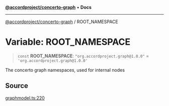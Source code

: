 [**@accordproject/concerto-graph**](../README.md) • **Docs**

***

[@accordproject/concerto-graph](../globals.md) / ROOT\_NAMESPACE

# Variable: ROOT\_NAMESPACE

> `const` **ROOT\_NAMESPACE**: `"org.accordproject.graph@1.0.0"` = `'org.accordproject.graph@1.0.0'`

The concerto graph namespaces, used for internal nodes

## Source

[graphmodel.ts:220](https://github.com/accordproject/lab-concerto-graph/blob/cefc9be4fd1dac498d9d3b8abf33d069293dcc53/src/graphmodel.ts#L220)
